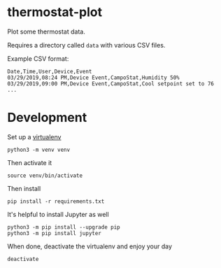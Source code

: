 # thermostat-plot

Plot some thermostat data.

Requires a directory called `data` with various CSV files.

Example CSV format:

    Date,Time,User,Device,Event
    03/29/2019,08:24 PM,Device Event,CampoStat,Humidity 50%
    03/29/2019,09:00 PM,Device Event,CampoStat,Cool setpoint set to 76
    ...

# Development

Set up a [virtualenv](https://docs.python.org/3/library/venv.html)

    python3 -m venv venv

Then activate it

    source venv/bin/activate

Then install

    pip install -r requirements.txt

It's helpful to install Jupyter as well

    python3 -m pip install --upgrade pip
    python3 -m pip install jupyter

When done, deactivate the virtualenv and enjoy your day

    deactivate
